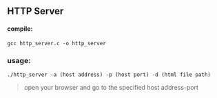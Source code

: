 HTTP Server
---

#### compile:
    gcc http_server.c -o http_server

### usage:
    ./http_server -a (host address) -p (host port) -d (html file path)

>open your browser and go to the specified host address-port
